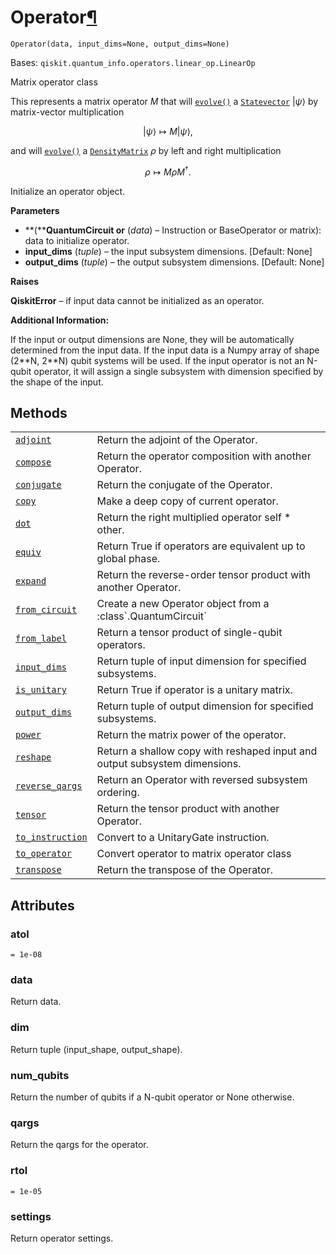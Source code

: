 # Operator[¶](#operator "Permalink to this headline")

<span id="undefined" />

`Operator(data, input_dims=None, output_dims=None)`

Bases: `qiskit.quantum_info.operators.linear_op.LinearOp`

Matrix operator class

This represents a matrix operator $M$ that will [`evolve()`](qiskit.quantum_info.Statevector.evolve#qiskit.quantum_info.Statevector.evolve "qiskit.quantum_info.Statevector.evolve") a [`Statevector`](qiskit.quantum_info.Statevector#qiskit.quantum_info.Statevector "qiskit.quantum_info.Statevector") $|\psi\rangle$ by matrix-vector multiplication

$$
|\psi\rangle \mapsto M|\psi\rangle,
$$

and will [`evolve()`](qiskit.quantum_info.DensityMatrix.evolve#qiskit.quantum_info.DensityMatrix.evolve "qiskit.quantum_info.DensityMatrix.evolve") a [`DensityMatrix`](qiskit.quantum_info.DensityMatrix#qiskit.quantum_info.DensityMatrix "qiskit.quantum_info.DensityMatrix") $\rho$ by left and right multiplication

$$
\rho \mapsto M \rho M^\dagger.
$$

Initialize an operator object.

**Parameters**

*   \*\*(\*\***QuantumCircuit or** (*data*) – Instruction or BaseOperator or matrix): data to initialize operator.
*   **input\_dims** (*tuple*) – the input subsystem dimensions. \[Default: None]
*   **output\_dims** (*tuple*) – the output subsystem dimensions. \[Default: None]

**Raises**

**QiskitError** – if input data cannot be initialized as an operator.

**Additional Information:**

If the input or output dimensions are None, they will be automatically determined from the input data. If the input data is a Numpy array of shape (2\*\*N, 2\*\*N) qubit systems will be used. If the input operator is not an N-qubit operator, it will assign a single subsystem with dimension specified by the shape of the input.

## Methods

|                                                                                                                                                           |                                                                            |
| --------------------------------------------------------------------------------------------------------------------------------------------------------- | -------------------------------------------------------------------------- |
| [`adjoint`](qiskit.quantum_info.Operator.adjoint#qiskit.quantum_info.Operator.adjoint "qiskit.quantum_info.Operator.adjoint")                             | Return the adjoint of the Operator.                                        |
| [`compose`](qiskit.quantum_info.Operator.compose#qiskit.quantum_info.Operator.compose "qiskit.quantum_info.Operator.compose")                             | Return the operator composition with another Operator.                     |
| [`conjugate`](qiskit.quantum_info.Operator.conjugate#qiskit.quantum_info.Operator.conjugate "qiskit.quantum_info.Operator.conjugate")                     | Return the conjugate of the Operator.                                      |
| [`copy`](qiskit.quantum_info.Operator.copy#qiskit.quantum_info.Operator.copy "qiskit.quantum_info.Operator.copy")                                         | Make a deep copy of current operator.                                      |
| [`dot`](qiskit.quantum_info.Operator.dot#qiskit.quantum_info.Operator.dot "qiskit.quantum_info.Operator.dot")                                             | Return the right multiplied operator self \* other.                        |
| [`equiv`](qiskit.quantum_info.Operator.equiv#qiskit.quantum_info.Operator.equiv "qiskit.quantum_info.Operator.equiv")                                     | Return True if operators are equivalent up to global phase.                |
| [`expand`](qiskit.quantum_info.Operator.expand#qiskit.quantum_info.Operator.expand "qiskit.quantum_info.Operator.expand")                                 | Return the reverse-order tensor product with another Operator.             |
| [`from_circuit`](qiskit.quantum_info.Operator.from_circuit#qiskit.quantum_info.Operator.from_circuit "qiskit.quantum_info.Operator.from_circuit")         | Create a new Operator object from a :class\`.QuantumCircuit\`              |
| [`from_label`](qiskit.quantum_info.Operator.from_label#qiskit.quantum_info.Operator.from_label "qiskit.quantum_info.Operator.from_label")                 | Return a tensor product of single-qubit operators.                         |
| [`input_dims`](qiskit.quantum_info.Operator.input_dims#qiskit.quantum_info.Operator.input_dims "qiskit.quantum_info.Operator.input_dims")                 | Return tuple of input dimension for specified subsystems.                  |
| [`is_unitary`](qiskit.quantum_info.Operator.is_unitary#qiskit.quantum_info.Operator.is_unitary "qiskit.quantum_info.Operator.is_unitary")                 | Return True if operator is a unitary matrix.                               |
| [`output_dims`](qiskit.quantum_info.Operator.output_dims#qiskit.quantum_info.Operator.output_dims "qiskit.quantum_info.Operator.output_dims")             | Return tuple of output dimension for specified subsystems.                 |
| [`power`](qiskit.quantum_info.Operator.power#qiskit.quantum_info.Operator.power "qiskit.quantum_info.Operator.power")                                     | Return the matrix power of the operator.                                   |
| [`reshape`](qiskit.quantum_info.Operator.reshape#qiskit.quantum_info.Operator.reshape "qiskit.quantum_info.Operator.reshape")                             | Return a shallow copy with reshaped input and output subsystem dimensions. |
| [`reverse_qargs`](qiskit.quantum_info.Operator.reverse_qargs#qiskit.quantum_info.Operator.reverse_qargs "qiskit.quantum_info.Operator.reverse_qargs")     | Return an Operator with reversed subsystem ordering.                       |
| [`tensor`](qiskit.quantum_info.Operator.tensor#qiskit.quantum_info.Operator.tensor "qiskit.quantum_info.Operator.tensor")                                 | Return the tensor product with another Operator.                           |
| [`to_instruction`](qiskit.quantum_info.Operator.to_instruction#qiskit.quantum_info.Operator.to_instruction "qiskit.quantum_info.Operator.to_instruction") | Convert to a UnitaryGate instruction.                                      |
| [`to_operator`](qiskit.quantum_info.Operator.to_operator#qiskit.quantum_info.Operator.to_operator "qiskit.quantum_info.Operator.to_operator")             | Convert operator to matrix operator class                                  |
| [`transpose`](qiskit.quantum_info.Operator.transpose#qiskit.quantum_info.Operator.transpose "qiskit.quantum_info.Operator.transpose")                     | Return the transpose of the Operator.                                      |

## Attributes

<span id="undefined" />

### atol

`= 1e-08`

<span id="undefined" />

### data

Return data.

<span id="undefined" />

### dim

Return tuple (input\_shape, output\_shape).

<span id="undefined" />

### num\_qubits

Return the number of qubits if a N-qubit operator or None otherwise.

<span id="undefined" />

### qargs

Return the qargs for the operator.

<span id="undefined" />

### rtol

`= 1e-05`

<span id="undefined" />

### settings

Return operator settings.
